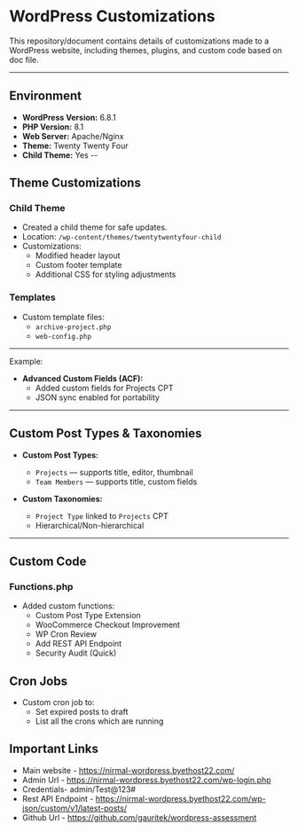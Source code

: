 # WordPress Customizations

This repository/document contains details of customizations made to a WordPress website, including themes, plugins, and custom code based on doc file.

---

## Environment

- **WordPress Version:** 6.8.1
- **PHP Version:** 8.1
- **Web Server:** Apache/Nginx
- **Theme:** Twenty Twenty Four
- **Child Theme:** Yes 
--

## Theme Customizations

### Child Theme

- Created a child theme for safe updates.
- Location: `/wp-content/themes/twentytwentyfour-child`
- Customizations:
  - Modified header layout
  - Custom footer template
  - Additional CSS for styling adjustments

### Templates

- Custom template files:
  - `archive-project.php`
  - `web-config.php`

---

Example:

- **Advanced Custom Fields (ACF):**
  - Added custom fields for Projects CPT
  - JSON sync enabled for portability

---

## Custom Post Types & Taxonomies

- **Custom Post Types:**
  - `Projects` — supports title, editor, thumbnail
  - `Team Members` — supports title, custom fields

- **Custom Taxonomies:**
  - `Project Type` linked to `Projects` CPT
  - Hierarchical/Non-hierarchical

---

## Custom Code

### Functions.php

- Added custom functions:
  - Custom Post Type Extension
  - WooCommerce Checkout Improvement
  - WP Cron Review
  - Add REST API Endpoint
  - Security Audit (Quick)


## Cron Jobs

- Custom cron job to:
  - Set expired posts to draft
  - List all the crons which are running

## Important Links

- Main website - https://nirmal-wordpress.byethost22.com/
- Admin Url - https://nirmal-wordpress.byethost22.com/wp-login.php
- Credentials- admin/Test@123#
- Rest API Endpoint - https://nirmal-wordpress.byethost22.com/wp-json/custom/v1/latest-posts/
- Github Url - https://github.com/gauritek/wordpress-assessment

